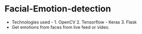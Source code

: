 # Facial-Emotion-detection

* Technologies used - 1. OpenCV
                      2. Tensorflow - Keras
                      3. Flask
* Get emotions from faces from live feed or video.
